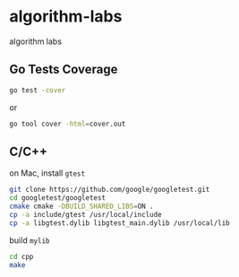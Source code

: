 # algorithm-labs

algorithm labs

## Go Tests Coverage

```bash
go test -cover
```

or

```bash
go tool cover -html=cover.out
```

## C/C++

on Mac, install `gtest`

```bash
git clone https://github.com/google/googletest.git
cd googletest/googletest
cmake cmake -DBUILD_SHARED_LIBS=ON .
cp -a include/gtest /usr/local/include
cp -a libgtest.dylib libgtest_main.dylib /usr/local/lib
```

build `mylib`

```bash
cd cpp
make
```
